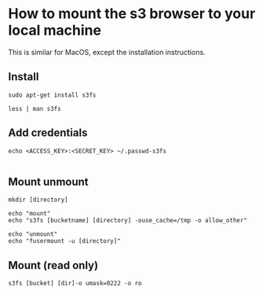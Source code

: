 # How to mount the s3 browser to your local machine

This is similar for MacOS, except the installation instructions. 


## Install

```
sudo apt-get install s3fs

less | man s3fs
```


## Add credentials
```
echo <ACCESS_KEY>:<SECRET_KEY> ~/.passwd-s3fs


```

## Mount unmount
```
mkdir [directory]

echo "mount"
echo "s3fs [bucketname] [directory] -ouse_cache=/tmp -o allow_other"

echo "unmount"
echo "fusermount -u [directory]"
```
## Mount (read only)
```
s3fs [bucket] [dir]-o umask=0222 -o ro

```
